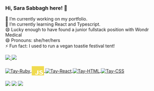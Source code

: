 ### Hi, Sara Sabbagh here! 👋


🔭 I’m currently working on my portfolio. <br>
🌱 I’m currently learning React and Typescript.<br>
😄 Lucky enough to have found a junior fullstack position with Wondr Medical<br>
😄 Pronouns: she/her/hers<br>
⚡ Fun fact: I used to run a vegan toastie festival tent!<br>

  <a href="https://github.com/saraesabbagh">
  <img height="150em" src="https://github-readme-stats.vercel.app/api?username=saraesabbagh&show_icons=true&theme=dracula&include_all_commits=true&count_private=true"/>
  <img height="150em" src="https://github-readme-stats.vercel.app/api/top-langs/?username=saraesabbagh&layout=compact&langs_count=7&theme=dracula"/> 
  <br>
  
  <div style="display: inline_block"><br>
  <img align="center" alt="Tay-Ruby" height="30" width="40" src="https://cdn.jsdelivr.net/gh/devicons/devicon/icons/ruby/ruby-original.svg">
  <img align="center" alt="Tay-Js" height="30" width="40" src="https://raw.githubusercontent.com/devicons/devicon/master/icons/javascript/javascript-plain.svg">
  <img align="center" alt ="Tay-React" height="30" width="40" src="https://cdn.jsdelivr.net/gh/devicons/devicon/icons/react/react-original.svg">
  <img align="center" alt="Tay-HTML" height="30" width="40" src="https://cdn.jsdelivr.net/gh/devicons/devicon/icons/html5/html5-original.svg">
  <img align="center" alt="Tay-CSS" height="30" width="40"  src="https://cdn.jsdelivr.net/gh/devicons/devicon/icons/css3/css3-original.svg" /><br>
<br>

<div>
 	<a href="https://www.linkedin.com/in/sara-sabbagh/" target="_blank"><img src="https://img.shields.io/badge/LinkedIn-0077B5?style=for-the-badge&logo=linkedin&logoColor=white" target="_blank"></a>
  <a href="https://www.codewars.com/users/Saraesabbagh" target="_blank"><img src="https://img.shields.io/badge/Codewars-B1361E?style=for-the-badge&logo=Codewars&logoColor=white" target="_blank"></a>
  <a href="https://www.codecademy.com/profiles/beta4578272800" target="_blank"><img src="https://img.shields.io/badge/Codecademy-FFF0E5?style=for-the-badge&logo=codecademy&logoColor=303347" target="_blank"></a>
</div>
    

  
 

